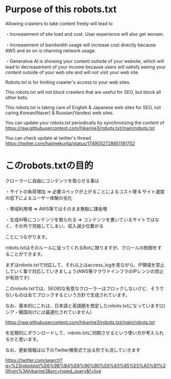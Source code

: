 # Purpose of this robots.txt
Allowing crawlers to take content freely will lead to

・Increasement of site load and cost. User experience will also get worsen.

・Increasement of bandwidth usage will increase cost directly because AWS and so on is charning network usage.

・Generative AI is showing your content outisde of your website, which will lead to decreasement of your income because users will satisfy seeing your content outside of your web site and will not visit your web site.

Robots.txt is for limiting crawler's access to your web sites.

This robots.txt will not block crawlers that are useful for SEO, but block all other bots.

This robots.txt is taking care of English & Japanese web sites for SEO, not caring Korean(Naver) & Russian(Yandex) web sites.

You can update your robots.txt periodically by synchronizing the content of https://raw.githubusercontent.com/hikarine3/robots.txt/main/robots.txt

You can check update at twitter's thread https://twitter.com/hajimekurita/status/1749052728851181752



# このrobots.txtの目的
クローラーに自由にコンテンツを取らせる事は

・サイトの負荷増加 => 必要スペックが上がることによるコスト増 & サイト速度の低下によるユーザー体験の劣化

・帯域利用増 => AWS等ではそのまま無駄に課金増

・生成AI等にコンテンツを取られる => コンテンツを書いているサイトではなく、その外で完結してしまい、収入減少位繋がる

ことにつながります。


robots.txtはそのルールに従ってくれるBotに限りますが、クロールの制御をすることができます。

まずはrobots.txtで対応して、それ以上はaccess_logを見ながら、IP領域を禁止していく事で対応していきましょう(AWS等クラウドインフラのIPレンジの禁止が有効です)

このrobots.txtでは、SEO的な有意なクローラーはブロックしないけど、そうでないものは全てブロックするという方針で生成されています。

なお、基本的にこれは、日本語と英語圏を想定したrobots.txtになっています(ロシア・韓国向けには最適化されていません)

https://raw.githubusercontent.com/hikarine3/robots.txt/main/robots.txt

を定期的にダウンロードして、robots.txtに同期させるという使い方が考えられるかと思います。

なお、更新情報は以下のTwitter検索式で出る形でも流していきます 

https://twitter.com/search?q=%23robotstxt%E6%9B%B4%E6%96%B0%E6%83%85%E5%A0%B1%20from%3Ahikarine3&src=typed_query&f=live
